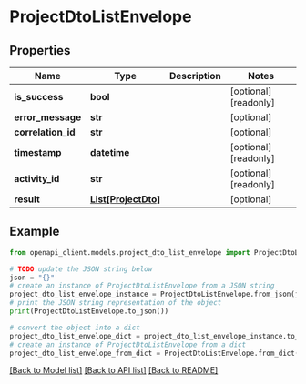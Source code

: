 # ProjectDtoListEnvelope


## Properties

Name | Type | Description | Notes
------------ | ------------- | ------------- | -------------
**is_success** | **bool** |  | [optional] [readonly] 
**error_message** | **str** |  | [optional] 
**correlation_id** | **str** |  | [optional] 
**timestamp** | **datetime** |  | [optional] [readonly] 
**activity_id** | **str** |  | [optional] [readonly] 
**result** | [**List[ProjectDto]**](ProjectDto.md) |  | [optional] 

## Example

```python
from openapi_client.models.project_dto_list_envelope import ProjectDtoListEnvelope

# TODO update the JSON string below
json = "{}"
# create an instance of ProjectDtoListEnvelope from a JSON string
project_dto_list_envelope_instance = ProjectDtoListEnvelope.from_json(json)
# print the JSON string representation of the object
print(ProjectDtoListEnvelope.to_json())

# convert the object into a dict
project_dto_list_envelope_dict = project_dto_list_envelope_instance.to_dict()
# create an instance of ProjectDtoListEnvelope from a dict
project_dto_list_envelope_from_dict = ProjectDtoListEnvelope.from_dict(project_dto_list_envelope_dict)
```
[[Back to Model list]](../README.md#documentation-for-models) [[Back to API list]](../README.md#documentation-for-api-endpoints) [[Back to README]](../README.md)


